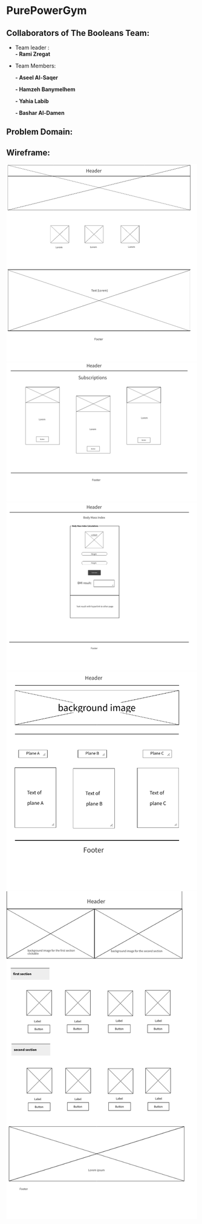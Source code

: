 # PurePowerGym

## Collaborators of The Booleans Team:

* Team leader :   
**- Rami Zregat**
* Team Members:   
  
  **- Aseel Al-Saqer**  


  **- Hamzeh Banymelhem**  

  **- Yahia Labib**

  **- Bashar Al-Damen**  


## Problem Domain:




## Wireframe:

![](Image/Wireframe1.png)
![](Image/Wireframe2.png)
![](Image/Wireframe3.png)
![](Image/Wireframe4.png)
![](Image/Wireframe5.png)
